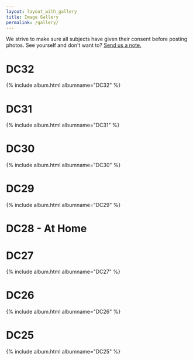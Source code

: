 ```yaml
---
layout: layout_with_gallery
title: Image Gallery
permalink: /gallery/
---
```

We strive to make sure all subjects have given their consent before posting photos. See yourself and don't want to? [Send us a note.](mailto:info@toxicbbq.org)

<div class="gallery">
<h1>DC32</h1>
  {% include album.html albumname="DC32" %}
</div>

<div class="gallery">
<h1>DC31</h1>
  {% include album.html albumname="DC31" %}
</div>

<div class="gallery">
<h1>DC30</h1>
  {% include album.html albumname="DC30" %}
</div>

<div class="gallery">
<h1>DC29</h1>
  {% include album.html albumname="DC29" %}
</div>

<h1>DC28 - At Home</h1>

<div class="gallery">
<h1>DC27</h1>
  {% include album.html albumname="DC27" %}
</div>

<div class="gallery">
<h1>DC26</h1>
  {% include album.html albumname="DC26" %}
</div>

<div class="gallery">
<h1>DC25</h1>
  {% include album.html albumname="DC25" %}
</div>
